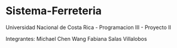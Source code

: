 # Sistema-Ferreteria
Universidad Nacional de Costa Rica - Programacion III - Proyecto II

Integrantes: 
	Michael Chen Wang
	Fabiana Salas Villalobos